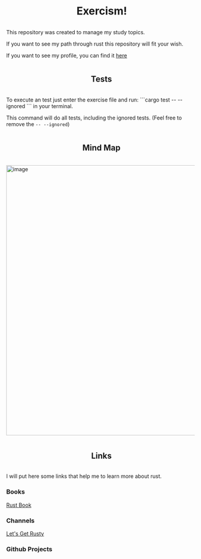 <h1 align="center"><img align="center"  height="54px" />  Exercism!</h1>

This repository was created to manage my study topics.

If you want to see my path through rust this repository will fit your wish.

If you want to see my profile, you can find it [here](https://exercism.org/profiles/junque1r4)

<h2 align="center"><img align="center"  height="54px" />  Tests</h2>
To execute an test just enter the exercise file and run:
```cargo test -- --ignored ``` in your terminal.

This command will do all tests, including the ignored tests. (Feel free to remove the ```-- --ignored```)

<h2 align="center"><img align="center"  height="54px" />  Mind Map</h2>

<img align="center" width="720" alt="image" src="https://user-images.githubusercontent.com/39351332/172285458-c6112121-4772-4b6b-9e66-84509896a2d9.png">

<h2 align="center"><img align="center"  height="54px" />  Links</h2>
I will put here some links that help me to learn more about rust.

### Books
[Rust Book](https://doc.rust-lang.org/book/)
### Channels
[Let's Get Rusty](https://www.youtube.com/c/LetsGetRusty)
### Github Projects